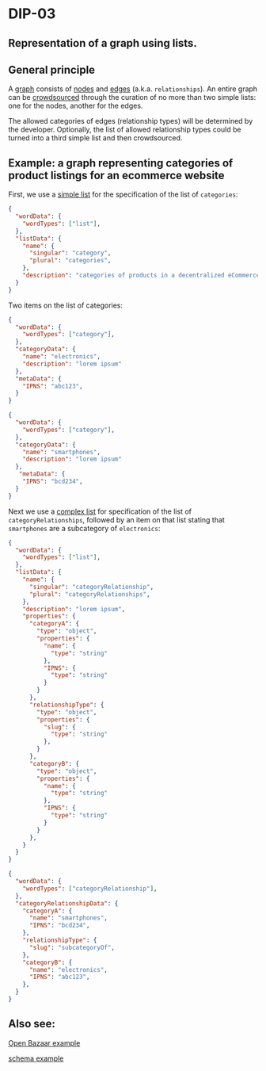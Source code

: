DIP-03
======

Representation of a graph using lists.
------------------------------

## General principle

A [graph](../glossary/graph.md) consists of [nodes](../glossary/node.md) and [edges](../glossary/relationship.md) (a.k.a. `relationships`). An entire graph can be [crowdsourced](../glossary/crowdsource.md) through the curation of no more than two simple lists: one for the nodes, another for the edges.

The allowed categories of edges (relationship types) will be determined by the developer. Optionally, the list of allowed relationship types could be turned into a third simple list and then crowdsourced.

## Example: a graph representing categories of product listings for an ecommerce website

First, we use a [simple list](../glossary/simpleList.md) for the specification of the list of `categories`:

```json
{
  "wordData": {
    "wordTypes": ["list"],
  },
  "listData": {
    "name": {
      "singular": "category",
      "plural": "categories",
    },
    "description": "categories of products in a decentralized eCommerce p2p app"
  }
}
```

Two items on the list of categories:

```json
{
  "wordData": {
    "wordTypes": ["category"],
  },
  "categoryData": {
    "name": "electronics",
    "description": "lorem ipsum"
  },
  "metaData": {
    "IPNS": "abc123",
  }
}
```

```json
{
  "wordData": {
    "wordTypes": ["category"],
  },
  "categoryData": {
    "name": "smartphones",
    "description": "lorem ipsum"
  },
   "metaData": {
    "IPNS": "bcd234",
  }
}
```

Next we use a [complex list](../glossary/complexList.md) for specification of the list of `categoryRelationships`, followed by an item on that list stating that `smartphones` are a subcategory of `electronics`:

```json
{
  "wordData": {
    "wordTypes": ["list"],
  },
  "listData": {
    "name": {
      "singular": "categoryRelationship",
      "plural": "categoryRelationships",
    },
    "description": "lorem ipsum",
    "properties": {
      "categoryA": {
        "type": "object",
        "properties": {
          "name": {
            "type": "string"
          },
          "IPNS": {
            "type": "string"
          }
        }
      },
      "relationshipType": {
        "type": "object",
        "properties": {
          "slug": {
            "type": "string"
          },
        }
      },
      "categoryB": {
        "type": "object",
        "properties": {
          "name": {
            "type": "string"
          },
          "IPNS": {
            "type": "string"
          }
        }
      },
    }
  }
}
```

```json
{
  "wordData": {
    "wordTypes": ["categoryRelationship"],
  },
  "categoryRelationshipData": {
    "categoryA": {
      "name": "smartphones",
      "IPNS": "bcd234",
    },
    "relationshipType": {
      "slug": "subcategoryOf",
    },
    "categoryB": {
      "name": "electronics",
      "IPNS": "abc123",
    },
  }
}
```

## Also see:

[Open Bazaar example](../examples/open-bazaar-rating-criteria-for-listings.md)

[schema example](../examples/schema.md)
